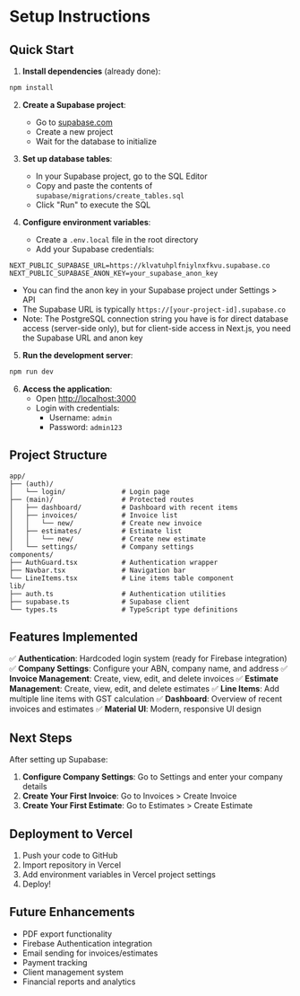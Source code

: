 # Setup Instructions

## Quick Start

1. **Install dependencies** (already done):
```bash
npm install
```

2. **Create a Supabase project**:
   - Go to [supabase.com](https://supabase.com)
   - Create a new project
   - Wait for the database to initialize

3. **Set up database tables**:
   - In your Supabase project, go to the SQL Editor
   - Copy and paste the contents of `supabase/migrations/create_tables.sql`
   - Click "Run" to execute the SQL

4. **Configure environment variables**:
   - Create a `.env.local` file in the root directory
   - Add your Supabase credentials:
```env
NEXT_PUBLIC_SUPABASE_URL=https://klvatuhplfniylnxfkvu.supabase.co
NEXT_PUBLIC_SUPABASE_ANON_KEY=your_supabase_anon_key
```
   - You can find the anon key in your Supabase project under Settings > API
   - The Supabase URL is typically `https://[your-project-id].supabase.co`
   - Note: The PostgreSQL connection string you have is for direct database access (server-side only), but for client-side access in Next.js, you need the Supabase URL and anon key

5. **Run the development server**:
```bash
npm run dev
```

6. **Access the application**:
   - Open [http://localhost:3000](http://localhost:3000)
   - Login with credentials:
     - Username: `admin`
     - Password: `admin123`

## Project Structure

```
app/
├── (auth)/
│   └── login/              # Login page
├── (main)/                 # Protected routes
│   ├── dashboard/          # Dashboard with recent items
│   ├── invoices/           # Invoice list
│   │   └── new/            # Create new invoice
│   ├── estimates/          # Estimate list
│   │   └── new/            # Create new estimate
│   └── settings/           # Company settings
components/
├── AuthGuard.tsx           # Authentication wrapper
├── Navbar.tsx              # Navigation bar
└── LineItems.tsx           # Line items table component
lib/
├── auth.ts                 # Authentication utilities
├── supabase.ts             # Supabase client
└── types.ts                # TypeScript type definitions
```

## Features Implemented

✅ **Authentication**: Hardcoded login system (ready for Firebase integration)
✅ **Company Settings**: Configure your ABN, company name, and address
✅ **Invoice Management**: Create, view, edit, and delete invoices
✅ **Estimate Management**: Create, view, edit, and delete estimates
✅ **Line Items**: Add multiple line items with GST calculation
✅ **Dashboard**: Overview of recent invoices and estimates
✅ **Material UI**: Modern, responsive UI design

## Next Steps

After setting up Supabase:

1. **Configure Company Settings**: Go to Settings and enter your company details
2. **Create Your First Invoice**: Go to Invoices > Create Invoice
3. **Create Your First Estimate**: Go to Estimates > Create Estimate

## Deployment to Vercel

1. Push your code to GitHub
2. Import repository in Vercel
3. Add environment variables in Vercel project settings
4. Deploy!

## Future Enhancements

- PDF export functionality
- Firebase Authentication integration
- Email sending for invoices/estimates
- Payment tracking
- Client management system
- Financial reports and analytics


